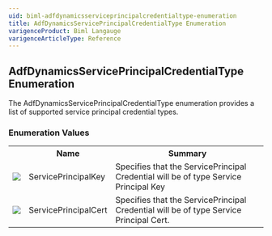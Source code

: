 ```yaml
---
uid: biml-adfdynamicsserviceprincipalcredentialtype-enumeration
title: AdfDynamicsServicePrincipalCredentialType Enumeration
varigenceProduct: Biml Langauge
varigenceArticleType: Reference
---
```


## AdfDynamicsServicePrincipalCredentialType Enumeration<div class="LanguageSummary"><div class ="SummaryItem">The AdfDynamicsServicePrincipalCredentialType enumeration provides a list of supported service principal credential types.</div></div><div class="EnumValueGroup">### Enumeration Values<table id="EnumValue" class="MemberList"><tbody><tr><th class="MemberTypeIconColumnHeader">&nbsp;</th><th class="MemberNameColumnHeader">Name</th><th class="MemberSummaryColumnHeader">Summary</th></tr><tr class="cd0"><td align="center" class="MemberTypeIcon"><img src="enumValue.png"></img></td><td class="MemberName">ServicePrincipalKey</td><td class="MemberSummary"><div class ="SummaryItem">Specifies that the ServicePrincipal Credential will be of type Service Principal Key</div></td></tr><tr class="cd1"><td align="center" class="MemberTypeIcon"><img src="enumValue.png"></img></td><td class="MemberName">ServicePrincipalCert</td><td class="MemberSummary"><div class ="SummaryItem">Specifies that the ServicePrincipal Credential will be of type Service Principal Cert.</div></td></tr></tbody></table></div>